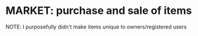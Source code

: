 # MARKET: purchase and sale of items

NOTE: I purposefully didn't make items unique to owners/registered users
